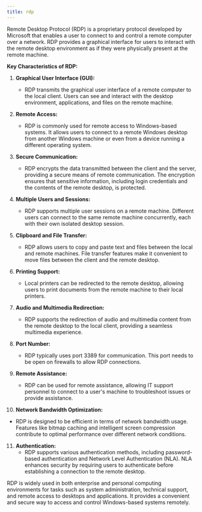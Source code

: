```yaml
---
title: rdp
---
```


Remote Desktop Protocol (RDP) is a proprietary protocol developed by Microsoft that enables a user to connect to and control a remote computer over a network. RDP provides a graphical interface for users to interact with the remote desktop environment as if they were physically present at the remote machine.

**Key Characteristics of RDP:**

1. **Graphical User Interface (GUI):**
   - RDP transmits the graphical user interface of a remote computer to the local client. Users can see and interact with the desktop environment, applications, and files on the remote machine.

2. **Remote Access:**
   - RDP is commonly used for remote access to Windows-based systems. It allows users to connect to a remote Windows desktop from another Windows machine or even from a device running a different operating system.

3. **Secure Communication:**
   - RDP encrypts the data transmitted between the client and the server, providing a secure means of remote communication. The encryption ensures that sensitive information, including login credentials and the contents of the remote desktop, is protected.

4. **Multiple Users and Sessions:**
   - RDP supports multiple user sessions on a remote machine. Different users can connect to the same remote machine concurrently, each with their own isolated desktop session.

5. **Clipboard and File Transfer:**
   - RDP allows users to copy and paste text and files between the local and remote machines. File transfer features make it convenient to move files between the client and the remote desktop.

6. **Printing Support:**
   - Local printers can be redirected to the remote desktop, allowing users to print documents from the remote machine to their local printers.

7. **Audio and Multimedia Redirection:**
   - RDP supports the redirection of audio and multimedia content from the remote desktop to the local client, providing a seamless multimedia experience.

8. **Port Number:**
   - RDP typically uses port 3389 for communication. This port needs to be open on firewalls to allow RDP connections.

9. **Remote Assistance:**
   - RDP can be used for remote assistance, allowing IT support personnel to connect to a user's machine to troubleshoot issues or provide assistance.

10. **Network Bandwidth Optimization:**
   - RDP is designed to be efficient in terms of network bandwidth usage. Features like bitmap caching and intelligent screen compression contribute to optimal performance over different network conditions.

11. **Authentication:**
    - RDP supports various authentication methods, including password-based authentication and Network Level Authentication (NLA). NLA enhances security by requiring users to authenticate before establishing a connection to the remote desktop.

RDP is widely used in both enterprise and personal computing environments for tasks such as system administration, technical support, and remote access to desktops and applications. It provides a convenient and secure way to access and control Windows-based systems remotely.
